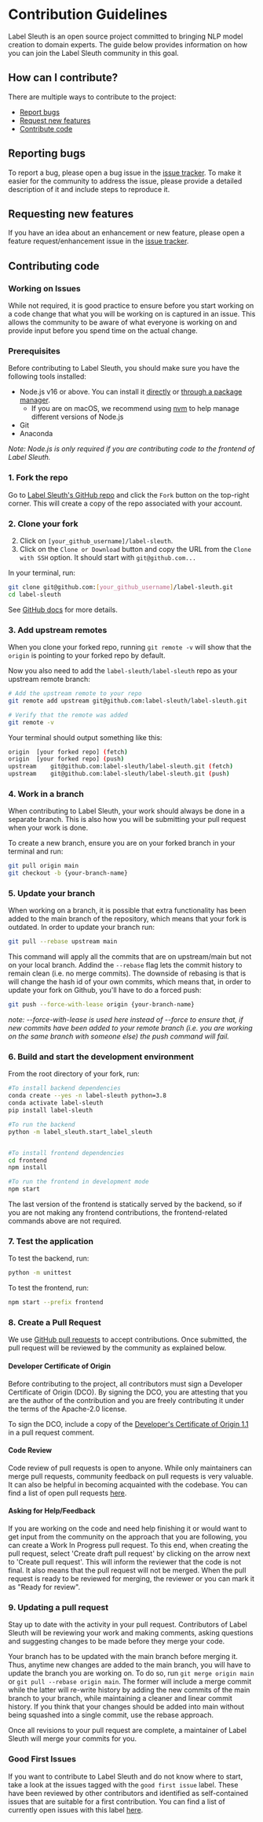 # Contribution Guidelines

Label Sleuth is an open source project committed to bringing NLP model creation to domain experts. The guide below provides information on how you can join the Label Sleuth community in this goal.

## How can I contribute?

There are multiple ways to contribute to the project:

- [Report bugs](#reporting-bugs)
- [Request new features](#requesting-new-features)
- [Contribute code](#contributing-code)

## Reporting bugs

To report a bug, please open a bug issue in the [issue tracker](https://github.com/label-sleuth/label-sleuth/issues). To make it easier for the community to address the issue, please provide a detailed description of it and include steps to reproduce it.

## Requesting new features

If you have an idea about an enhancement or new feature, please open a feature request/enhancement issue in the [issue tracker](https://github.com/label-sleuth/label-sleuth/issues).

## Contributing code

### Working on Issues

While not required, it is good practice to ensure before you start working on a code change that what you will be working on is captured in an issue. This allows the community to be aware of what everyone is working on and provide input before you spend time on the actual change.

### Prerequisites

Before contributing to Label Sleuth, you should make sure you have the following tools
installed:

- Node.js v16 or above. You can install it [directly](https://nodejs.org/en/download/) or
  [through a package manager](https://nodejs.org/en/download/package-manager/).
  - If you are on macOS, we recommend using
    [nvm](https://github.com/nvm-sh/nvm) to help manage different versions of
    Node.js
- Git
- Anaconda

_Note: Node.js is only required if you are contributing code to the frontend of Label Sleuth._
  
### 1. Fork the repo

Go to
[Label Sleuth's GitHub repo](https://github.com/label-sleuth/label-sleuth)
and click the `Fork` button on the top-right corner. This will create a copy
of the repo associated with your account.

### 2. Clone your fork

2. Click on `[your_github_username]/label-sleuth`.
3. Click on the `Clone or Download` button and copy the URL from the
    `Clone with SSH` option. It should start with `git@github.com...`

In your terminal, run:

```sh
git clone git@github.com:[your_github_username]/label-sleuth.git
cd label-sleuth
```

See [GitHub docs](https://help.github.com/articles/fork-a-repo/) for more
details.

### 3. Add upstream remotes

When you clone your forked repo, running `git remote -v` will show that the
`origin` is pointing to your forked repo by default.

Now you also need to add the `label-sleuth/label-sleuth` repo as your upstream
remote branch:

```sh
# Add the upstream remote to your repo
git remote add upstream git@github.com:label-sleuth/label-sleuth.git

# Verify that the remote was added
git remote -v
```

Your terminal should output something like this:

```sh
origin  [your forked repo] (fetch)
origin  [your forked repo] (push)
upstream    git@github.com:label-sleuth/label-sleuth.git (fetch)
upstream    git@github.com:label-sleuth/label-sleuth.git (push)
```

### 4. Work in a branch

When contributing to Label Sleuth, your work should always be done in a separate branch.
This is also how you will be submitting your pull request when your work is done.

To create a new branch, ensure you are on your forked branch in your terminal
and run:

```sh
git pull origin main
git checkout -b {your-branch-name}
```

### 5. Update your branch

When working on a branch, it is possible that extra functionality has been added to the
main branch of the repository, which means that your fork is outdated. In order to update your branch run:

```sh
git pull --rebase upstream main
```

This command will apply all the commits that are on upstream/main but not on your local branch.
Addind the `--rebase` flag lets the commit history to remain clean (i.e. no merge commits). The downside
of rebasing is that is will change the hash id of your own commits, which means that, in order to update
your fork on Github, you'll have to do a forced push:

```sh
git push --force-with-lease origin {your-branch-name}
```

_note: --force-with-lease is used here instead of --force to ensure that, if new commits have been added
to your remote branch (i.e. you are working on the same branch with someone else) the push command will fail._

### 6. Build and start the development environment

From the root directory of your fork, run:

```sh
#To install backend dependencies
conda create --yes -n label-sleuth python=3.8
conda activate label-sleuth
pip install label-sleuth

#To run the backend 
python -m label_sleuth.start_label_sleuth


#To install frontend dependencies
cd frontend
npm install

#To run the frontend in development mode
npm start
```

The last version of the frontend is statically served by the backend, so if you are not making any frontend contributions, the frontend-related commands above are not required.

### 7. Test the application

To test the backend, run:

```sh
python -m unittest
```

To test the frontend, run:

```sh
npm start --prefix frontend
```

### 8. Create a Pull Request

We use [GitHub pull requests](https://docs.github.com/en/pull-requests/collaborating-with-pull-requests/proposing-changes-to-your-work-with-pull-requests/about-pull-requests) to accept contributions. Once submitted, the pull request will be reviewed by the community as explained below.

#### Developer Certificate of Origin

Before contributing to the project, all contributors must sign a Developer Certificate of Origin (DCO). By signing the DCO, you are attesting that you are the author of the contribution and you are freely contributing it under the terms of the Apache-2.0 license.

To sign the DCO, include a copy of the [Developer's Certificate of Origin 1.1](https://elinux.org/Developer_Certificate_Of_Origin) in a pull request comment.

#### Code Review

Code review of pull requests is open to anyone. While only maintainers can merge pull requests, community feedback on pull requests is very valuable. It can also be helpful in becoming acquainted with the codebase. You can find a list of open pull requests [here](https://github.com/label-sleuth/label-sleuth/pulls).

#### Asking for Help/Feedback

If you are working on the code and need help finishing it or would want to get input from the community on the approach that you are following, you can create a Work In Progress pull request. To this end, when creating the pull request, select 'Create draft pull request' by clicking on the arrow next to 'Create pull request'. This will inform the reviewer that the code is not final. It also means that the pull request will not be merged. When the pull request is ready to be reviewed for merging, the reviewer or you can mark it as "Ready for review".

### 9. Updating a pull request

Stay up to date with the activity in your pull request. Contributors of Label Sleuth will be reviewing your work and making comments, asking questions and suggesting changes to be made before they merge your code.

Your branch has to be updated with the main branch before merging it. Thus, anytime new changes are added to the main branch, you will have to update the branch you are working on. To do so, run `git merge origin main` or `git pull --rebase origin main`. The former will include a merge commit while the latter will re-write history by adding the new commits of the main branch to your branch, while maintaining a cleaner and linear commit history. If you think that your changes should be added into main without being squashed into a single commit, use the rebase approach.

Once all revisions to your pull request are complete, a maintainer of Label Sleuth will merge your commits for you.

### Good First Issues

If you want to contribute to Label Sleuth and do not know where to start, take a look at the issues tagged with the `good first issue` label. These have been reviewed by other contributors and identified as self-contained issues that are suitable for a first contribution. You can find a list of currently open issues with this label [here](https://github.com/label-sleuth/label-sleuth/issues?q=is%3Aopen+is%3Aissue+label%3A%22good+first+issue%22).
